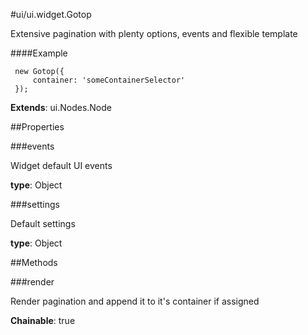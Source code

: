 #ui/ui.widget.Gotop

Extensive pagination with plenty options, events and flexible template

####Example

     new Gotop({
         container: 'someContainerSelector'
     });

**Extends**: ui.Nodes.Node

##Properties

###events

Widget default UI events

**type**: Object

###settings

Default settings

**type**: Object

##Methods

###render

Render pagination and append it to it's container if assigned

**Chainable**: true


